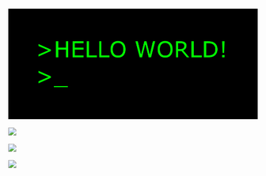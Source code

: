 ![main image](helloworld.gif)

<img src="https://img.shields.io/badge/Python-3766AB?style=flat-square&logo=Python&logoColor=white"/></a>

<img src="https://img.shields.io/badge/Java-007396?style=flat-square&logo=Java&logoColor=orange"/></a>

<img src="https://img.shields.io/badge/JavaScript-F7DF1E?style=flat-square&logo=JavaScript&logoColor=yellow"/></a>
